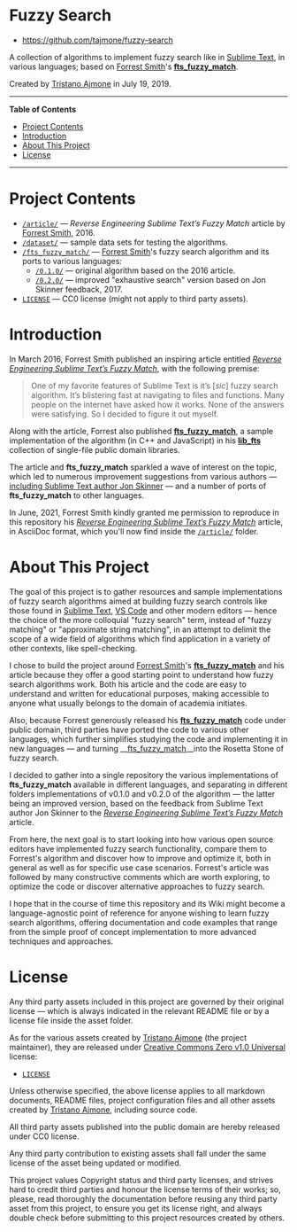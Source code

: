 # Fuzzy Search

- https://github.com/tajmone/fuzzy-search

A collection of algorithms to implement fuzzy search like in [Sublime Text], in various languages; based on [Forrest Smith]'s __[fts_fuzzy_match]__.

Created by [Tristano Ajmone] in July 19, 2019.

-----

**Table of Contents**

<!-- MarkdownTOC autolink="true" bracket="round" autoanchor="false" lowercase="only_ascii" uri_encoding="true" levels="1,2,3" -->

- [Project Contents](#project-contents)
- [Introduction](#introduction)
- [About This Project](#about-this-project)
- [License](#license)

<!-- /MarkdownTOC -->

-----

# Project Contents

- [`/article/`](./article/) — _Reverse Engineering Sublime Text’s Fuzzy Match_ article by [Forrest Smith], 2016.
- [`/dataset/`](./dataset/) — sample data sets for testing the algorithms.
- [`/fts_fuzzy_match/`](./fts_fuzzy_match/) — [Forrest Smith]'s fuzzy search algorithm and its ports to various languages:
    + [`/0.1.0/`](./fts_fuzzy_match/0.1.0/) — original algorithm based on the 2016 article.
    + [`/0.2.0/`](./fts_fuzzy_match/0.2.0/) — improved "exhaustive search" version based on Jon Skinner feedback, 2017.
- [`LICENSE`][LICENSE] — CC0 license (might not apply to third party assets).

# Introduction

In March 2016, Forrest Smith published an inspiring article entitled _[Reverse Engineering Sublime Text’s Fuzzy Match]_, with the following premise:

> One of my favorite features of Sublime Text is it’s [_sic_] fuzzy search algorithm. It’s blistering fast at navigating to files and functions. Many people on the internet have asked how it works. None of the answers were satisfying. So I decided to figure it out myself.

Along with the article, Forrest also published __[fts_fuzzy_match]__, a sample implementation of the algorithm (in C++ and JavaScript) in his __[lib_fts]__ collection of single-file public domain libraries.

The article and __fts_fuzzy_match__ sparkled a wave of interest on the topic, which led to numerous improvement suggestions from various authors — [including Sublime Text author Jon Skinner] — and a number of ports of __fts_fuzzy_match__ to other languages.

In June, 2021, Forrest Smith kindly granted me permission to reproduce in this repository his _[Reverse Engineering Sublime Text’s Fuzzy Match]_ article, in AsciiDoc format, which you'll now find inside the [`/article/`](./article/) folder.

# About This Project

The goal of this project is to gather resources and sample implementations of fuzzy search algorithms aimed at building fuzzy search controls like those found in [Sublime Text], [VS Code] and other modern editors — hence the choice of the more colloquial "fuzzy search" term, instead of "fuzzy matching" or "approximate string matching", in an attempt to delimit the scope of a wide field of algorithms which find application in a variety of other contexts, like spell-checking.

I chose to build the project around [Forrest Smith]'s __[fts_fuzzy_match]__ and his article because they offer a good starting point to understand how fuzzy search algorithms work.
Both his article and the code are easy to understand and written for educational purposes, making accessible to anyone what usually belongs to the domain of academia initiates.

Also, because Forrest generously released his __[fts_fuzzy_match]__ code under public domain, third parties have ported the code to various other languages, which further simplifies studying the code and implementing it in new languages — and turning __[fts_fuzzy_match]__into the Rosetta Stone of fuzzy search.

I decided to gather into a single repository the various implementations of __fts_fuzzy_match__ available in different languages, and separating in different folders implementations of v0.1.0 and v0.2.0 of the algorithm — the latter being an improved version, based on the feedback from Sublime Text author Jon Skinner to the _[Reverse Engineering Sublime Text’s Fuzzy Match]_ article.

From here, the next goal is to start looking into how various open source editors have implemented fuzzy search functionality, compare them to Forrest's algorithm and discover how to improve and optimize it, both in general as well as for specific use case scenarios.
Forrest's article was followed by many constructive comments which are worth exploring, to optimize the code or discover alternative approaches to fuzzy search.

I hope that in the course of time this repository and its Wiki might become a language-agnostic point of reference for anyone wishing to learn fuzzy search algorithms, offering documentation and code examples that range from the simple proof of concept implementation to more advanced techniques and approaches.

# License

Any third party assets included in this project are governed by their original license — which is always indicated in the relevant README file or by a license file inside the asset folder.

As for the various assets created by [Tristano Ajmone]  (the project maintainer), they are released under [Creative Commons Zero v1.0 Universal] license:

- [`LICENSE`][LICENSE]

Unless otherwise specified, the above license applies to all markdown documents, README files, project configuration files and all other assets created by [Tristano Ajmone], including source code.

All third party assets published into the public domain are hereby released under CC0 license.

Any third party contribution to existing assets shall fall under the same license of the asset being updated or modified.

This project values Copyright status and third party licenses, and strives hard to credit third parties and honour the license terms of their works; so, please, read thoroughly the documentation before reusing any third party asset from this project, to ensure you get its license right, and always double check before submitting to this project resources created by others.


<!-----------------------------------------------------------------------------
                               REFERENCE LINKS
------------------------------------------------------------------------------>

[including Sublime Text author Jon Skinner]: https://www.reddit.com/r/programming/comments/4cfz8r/reverse_engineering_sublime_texts_fuzzy_match/d1i7unr/ "Read Jon Skinner's feedback on Forrest article, on reddit"

<!-- editors -->

[Sublime Text]: https://www.sublimetext.com/ "Visit Sublime Text website"
[VS Code]: https://code.visualstudio.com/ "Visit Visual Studio Code website"

<!-- libraries -->

[lib_fts]: https://github.com/forrestthewoods/lib_fts
[fts_fuzzy_match]: https://github.com/forrestthewoods/lib_fts

<!-- articles -->

[Reverse Engineering Sublime Text’s Fuzzy Match]: https://www.forrestthewoods.com/blog/reverse_engineering_sublime_texts_fuzzy_match/ "Read Forrest Smith's article"

<!-- people -->

[Forrest Smith]: https://github.com/forrestthewoods "View Forrest Smith's GitHub profile"
[Tristano Ajmone]: https://github.com/tajmone "View Tristano Ajmone's GitHub profile"

<!-- licenses -->

[Creative Commons Zero v1.0 Universal]: https://creativecommons.org/publicdomain/zero/1.0/

<!-- project files -->

[LICENSE]: ./LICENSE "Read the Creative Commons Zero v1.0 Universal license"

<!-- EOF -->
